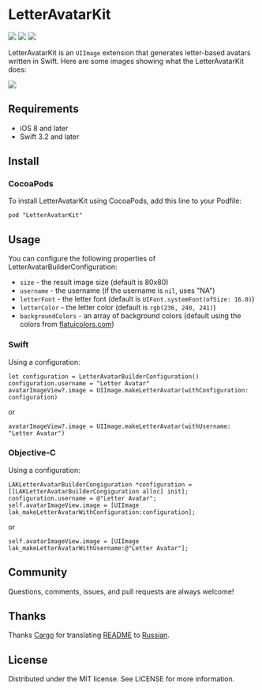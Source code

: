 # LetterAvatarKit

![][Travis] ![][Pods] ![][Platform]

LetterAvatarKit is an ```UIImage``` extension that generates letter-based avatars written in Swift. Here are some images showing what the LetterAvatarKit does:

![][screenshots]

## Requirements
- iOS 8 and later
- Swift 3.2 and later

## Install

### CocoaPods

To install LetterAvatarKit using CocoaPods, add this line to your Podfile:
```
pod "LetterAvatarKit"
```

## Usage

You can configure the following properties of LetterAvatarBuilderConfiguration:

- ```size``` - the result image size (default is 80x80)
- ```username``` - the username (if  the username is ```nil```, uses "NA")
- ```letterFont``` - the letter font (default is ```UIFont.systemFont(ofSize: 16.0)```)
- ```letterColor``` - the letter color (default is ```rgb(236, 240, 241)```)
- ```backgroundColors``` - an array of background colors (default using the colors from [flatuicolors.com](http://flatuicolors.com/))

### Swift

Using a configuration:
```
let configuration = LetterAvatarBuilderConfiguration()
configuration.username = "Letter Avatar"
avatarImageView?.image = UIImage.makeLetterAvatar(withConfiguration: configuration)
```
or
```
avatarImageView?.image = UIImage.makeLetterAvatar(withUsername: "Letter Avatar")
```

### Objective-C

Using a configuration:
```
LAKLetterAvatarBuilderCongiguration *configuration = [[LAKLetterAvatarBuilderCongiguration alloc] init];
configuration.username = @"Letter Avatar";
self.avatarImageView.image = [UIImage lak_makeLetterAvatarWithConfiguration:configuration];
```
or
```
self.avatarImageView.image = [UIImage lak_makeLetterAvatarWithUsername:@"Letter Avatar"];
```

## Community

Questions, comments, issues, and pull requests are always welcome!

## Thanks

Thanks [Cargo](https://github.com/Gargo) for translating [README](https://github.com/vpeschenkov/LetterAvatarKit/blob/master/README.md) to [Russian](http://gargo.of.by/letteravatarkit/).

## License

Distributed under the MIT license. See LICENSE for more information.

[Screenshots]: https://i.imgur.com/n3SjH6q.jpg

[Travis]: https://travis-ci.org/vpeschenkov/LetterAvatarKit.svg?branch=master
[Pods]: https://cocoapod-badges.herokuapp.com/v/LetterAvatarKit/badge.png
[Platform]: https://cocoapod-badges.herokuapp.com/p/LetterAvatarKit/badge.png
